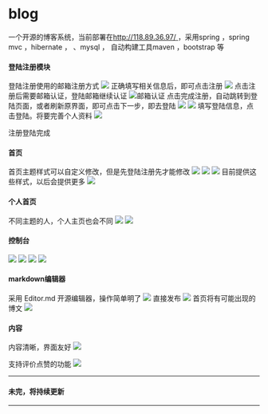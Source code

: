 # blog
一个开源的博客系统，当前部署在[http://118.89.36.97/ ](http://118.89.36.97/ "http://118.89.36.97/ ")，采用spring ，spring mvc ，hibernate ，
、mysql ， 自动构建工具maven ，bootstrap 等

#### 登陆注册模块
登陆注册使用的邮箱注册方式
![](http://118.89.36.97/file/image/blog/user/1496807729154uAhmu.png)
正确填写相关信息后，即可点击注册
![](http://118.89.36.97/file/image/blog/user/1496807712670JZlny.png)
点击注册后需要邮箱认证，登陆邮箱继续认证
![邮箱认证](http://118.89.36.97/file/image/blog/user/1496799898076ilaot.png "邮箱认证")
点击完成注册，自动跳转到登陆页面，或者刷新原界面，即可点击下一步，即去登陆
![](http://118.89.36.97/file/image/blog/user/1496807686857MLBKB.png)
![](http://118.89.36.97/file/image/blog/user/1496807697435luQxv.png)
填写登陆信息，点击登陆。将要完善个人资料
![](http://118.89.36.97/file/image/blog/user/1496800102889CoEbK.png)

注册登陆完成

#### 首页
首页主题样式可以自定义修改，但是先登陆注册先才能修改
![](http://118.89.36.97/file/image/blog/user/1496807520092Uv5Jo.png)
![](http://118.89.36.97/file/image/blog/user/1496807509357cr4lC.png)
![](http://118.89.36.97/file/image/blog/user/14968074856394LArN.png)
目前提供这些样式，以后会提供更多
![](http://118.89.36.97/file/image/blog/user/1496807657592SNl54.png)
#### 个人首页
不同主题的人，个人主页也会不同
![](http://118.89.36.97/file/image/blog/user/1496807530576g5z3u.png)
![](http://118.89.36.97/file/image/blog/user/1496807540842bTx03.png)
#### 控制台
![](http://118.89.36.97/file/image/blog/user/1496807633467IeuvT.png)
![](http://118.89.36.97/file/image/blog/user/1496807641904fWTsk.png)
![](http://118.89.36.97/file/image/blog/user/1496807649560QDIAr.png)
![](http://118.89.36.97/file/image/blog/user/1496807657592SNl54.png)
#### markdown编辑器
采用 Editor.md 开源编辑器，操作简单明了
![](http://118.89.36.97/file/image/blog/user/149680062418585Qls.png)
直接发布
![](http://118.89.36.97/file/image/blog/user/1496800706373pkb3n.png)
首页将有可能出现的博文
![](http://118.89.36.97/file/image/blog/user/149680756473211ifF.png)
#### 内容
内容清晰，界面友好
![](http://118.89.36.97/file/image/blog/user/1496807581107GRVJb.png)

支持评价点赞的功能
![](http://118.89.36.97/file/image/blog/user/1496807597795BxumZ.png)

------------


#### 未完，将持续更新

------------

